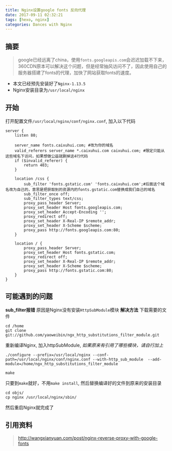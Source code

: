 ```yaml
---
title: Nginx设置google fonts 反向代理
date: 2017-09-11 02:32:21
tags: [hexo, nginx]
categories: Dances with Nginx
---
```

## 摘要
> google已经远离了china，使用`fonts.googleapis.com`会迟迟加载不下来，360CDN原本可以解决这个问题，但是经常抽风访问不了，因此使用自己的服务器搭建了fonts的代理，加快了网站获取fonts的速度。

<!-- more -->

* 本文已经预先安装好了`Nginx-1.13.5`
* Nginx安装目录为`/usr/local/nginx`

## 开始
打开配置文件`/usr/local/nginx/conf/nginx.conf`, 加入以下代码

    server {
        listen 80;
    
        server_name fonts.caixuhui.com; #改为你的域名
        valid_referers server_name *.caixuhui.com caixuhui.com; #限定只能从这些域名下访问，如果想做公益就删掉这4行代码
        if ($invalid_referer) {
            return 403;
        }
    
        location /css {
            sub_filter 'fonts.gstatic.com' 'fonts.caixuhui.com';#后面这个域名改为自己的，意思是把获取到的资源内的fonts.gstatic.com替换成我们自己的域名
            sub_filter_once off;
            sub_filter_types text/css;
            proxy_pass_header Server;
            proxy_set_header Host fonts.googleapis.com;
            proxy_set_header Accept-Encoding '';
            proxy_redirect off;
            proxy_set_header X-Real-IP $remote_addr;
            proxy_set_header X-Scheme $scheme;
            proxy_pass http://fonts.googleapis.com:80;
        }
    
        location / {
            proxy_pass_header Server;
            proxy_set_header Host fonts.gstatic.com;
            proxy_redirect off;
            proxy_set_header X-Real-IP $remote_addr;
            proxy_set_header X-Scheme $scheme;
            proxy_pass http://fonts.gstatic.com:80;
        }
    }

## 可能遇到的问题
**sub_filter报错**
原因是Nginx没有安装`HttpSubModule`模块
**解决方法**
下载需要的文件
    
    cd /home
    git clone git://github.com/yaoweibin/ngx_http_substitutions_filter_module.git

重新编译Nginx, 加入httpSubModule, _如果原来有引用了哪些模块，请自行加上_
    
    ./configure --prefix=/usr/local/nginx --conf-path=/usr/local/nginx/conf/nginx.conf --with-http_sub_module  --add-module=/home/ngx_http_substitutions_filter_module
    
    make
只要到`make`就好，不用`make install`, 然后替换编译好的文件到原来的安装目录

    cd objs/
    cp nginx /usr/local/nginx/sbin/

然后重启Nginx就完成了 



## 引用资料
> http://wangxianyuan.com/post/nginx-reverse-proxy-with-google-fonts